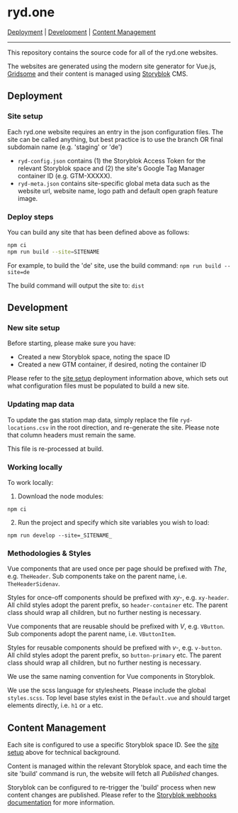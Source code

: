 # ryd.one

[Deployment](#deployment) | [Development](#development) | [Content Management](#content-management)

---

This repository contains the source code for all of the ryd.one websites.

The websites are generated using the modern site generator for Vue.js, [Gridsome](https://gridsome.org/) and their content is managed using [Storyblok](https://www.storyblok.com/) CMS.

## Deployment

### Site setup

Each ryd.one website requires an entry in the json configuration files. The site can be called anything, but best practice is to use the branch OR final subdomain name (e.g. 'staging' or 'de')

- `ryd-config.json` contains (1) the Storyblok Access Token for the relevant Storyblok space and (2) the site's Google Tag Manager container ID (e.g. GTM-XXXXX).
- `ryd-meta.json` contains site-specific global meta data such as the website url, website name, logo path and default open graph feature image.

### Deploy steps

You can build any site that has been defined above as follows:

```bash
npm ci
npm run build --site=SITENAME
```

For example, to build the 'de' site, use the build command: `npm run build --site=de`

The build command will output the site to: `dist`

## Development

### New site setup

Before starting, please make sure you have:

- Created a new Storyblok space, noting the space ID
- Created a new GTM container, if desired, noting the container ID

Please refer to the [site setup](#site-setup) deployment information above, which sets out what configuration files must be populated to build a new site.

### Updating map data

To update the gas station map data, simply replace the file `ryd-locations.csv` in the root direction, and re-generate the site. Please note that column headers must remain the same.

This file is re-processed at build.

### Working locally

To work locally:

1. Download the node modules:

`npm ci`

2. Run the project and specify which site variables you wish to load:

`npm run develop --site=_SITENAME_`

### Methodologies &amp; Styles

Vue components that are used once per page should be prefixed with _The_, e.g. `TheHeader`. Sub components take on the parent name, i.e. `TheHeaderSidenav`.

Styles for once-off components should be prefixed with _xy-_, e.g. `xy-header`. All child styles adopt the parent prefix, so `header-container` etc. The parent class should wrap all children, but no further nesting is necessary.

Vue components that are reusable should be prefixed with _V_, e.g. `VButton`. Sub components adopt the parent name, i.e. `VButtonItem`.

Styles for reusable components should be prefixed with _v-_, e.g. `v-button`. All child styles adopt the parent prefix, so `button-primary` etc. The parent class should wrap all children, but no further nesting is necessary.

We use the same naming convention for Vue components in Storyblok.

We use the scss language for stylesheets. Please include the global `styles.scss`. Top level base styles exist in the `Default.vue` and should target elements directly, i.e. `h1` or `a` etc.

## Content Management

Each site is configured to use a specific Storyblok space ID. See the [site setup](#site-setup) above for technical background.

Content is managed within the relevant Storyblok space, and each time the site 'build' command is run, the website will fetch all _Published_ changes.

Storyblok can be configured to re-trigger the 'build' process when new content changes are published. Please refer to the [Storyblok webhooks documentation](https://www.storyblok.com/docs/Guides/using-storyblok-webhooks) for more information.
